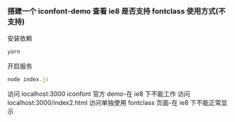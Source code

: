 ### 搭建一个 iconfont-demo 查看 ie8 是否支持 fontclass 使用方式(不支持)

安装依赖

```js
yarn
```

开启服务

```js
node index.js
```

访问 localhost:3000 iconfont 官方 demo-在 ie8 下不能工作
访问 localhost:3000/index2.html 访问单独使用 fontclass 页面-在 ie8 下不能正常显示
